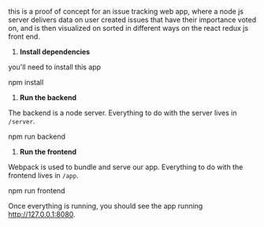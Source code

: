 this is a proof of concept for an issue tracking web app, where a node js server delivers data on user created issues that have their importance voted on, and is then visualized on sorted in different ways on the react redux js front end.



1. **Install dependencies**

you'll need to install this app


npm install

1. **Run the backend**

The backend is a node server. Everything to do with the server lives in `/server`.



npm run backend


1. **Run the frontend**

Webpack is used to bundle and serve our app. Everything to do with the frontend lives in `/app`.



npm run frontend


Once everything is running, you should see the app running http://127.0.0.1:8080.

